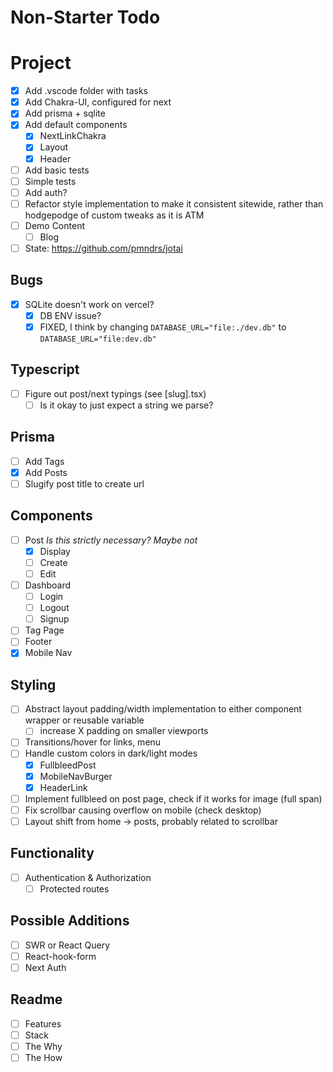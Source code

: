 # Non-Starter Todo

# Project

- [x] Add .vscode folder with tasks
- [x] Add Chakra-UI, configured for next
- [x] Add prisma + sqlite
- [x] Add default components
  - [x] NextLinkChakra
  - [x] Layout
  - [x] Header
- [ ] Add basic tests
- [ ] Simple tests
- [ ] Add auth?
- [ ] Refactor style implementation to make it consistent sitewide, rather than hodgepodge of custom tweaks as it is ATM
- [ ] Demo Content
  - [ ] Blog
- [ ] State: https://github.com/pmndrs/jotai

## Bugs

- [x] SQLite doesn't work on vercel?
  - [x] DB ENV issue?
  - [x] FIXED, I think by changing `DATABASE_URL="file:./dev.db"` to `DATABASE_URL="file:dev.db"`

## Typescript

- [ ] Figure out post/next typings (see [slug].tsx)
  - [ ] Is it okay to just expect a string we parse?

## Prisma

- [ ] Add Tags
- [x] Add Posts
- [ ] Slugify post title to create url

## Components

- [ ] Post *Is this strictly necessary? Maybe not*
  - [x] Display
  - [ ] Create
  - [ ] Edit
- [ ] Dashboard
  - [ ] Login
  - [ ] Logout
  - [ ] Signup
- [ ] Tag Page
- [ ] Footer
- [x] Mobile Nav

## Styling 

- [ ] Abstract layout padding/width implementation to either component wrapper or reusable variable
  - [ ] increase X padding on smaller viewports
- [ ] Transitions/hover for links, menu
- [ ] Handle custom colors in dark/light modes
  - [x] FullbleedPost
  - [x] MobileNavBurger
  - [x] HeaderLink
- [ ] Implement fullbleed on post page, check if it works for image (full span)
- [ ] Fix scrollbar causing overflow on mobile (check desktop)
- [ ] Layout shift from home -> posts, probably related to scrollbar

## Functionality

- [ ] Authentication & Authorization
  - [ ] Protected routes

## Possible Additions

- [ ] SWR or React Query
- [ ] React-hook-form
- [ ] Next Auth

## Readme

- [ ] Features
- [ ] Stack
- [ ] The Why
- [ ] The How